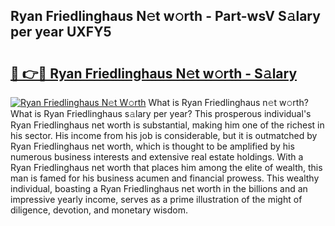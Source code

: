 ## Ryan Friedlinghaus N𝚎t w𝚘rth - Part-wsV S𝚊lary per year UXFY5

# <h2><a href="http://gc2twz.nevu.top/?p=Ryan+Friedlinghaus">🔗 👉🔴 Ryan Friedlinghaus N𝚎t w𝚘rth - S𝚊lary</a></h2>

[![Ryan Friedlinghaus N𝚎t W𝚘rth](https://i.imgur.com/Oavwk0R.jpeg)](http://gc2twz.nevu.top/?p=Ryan+Friedlinghaus)
What is Ryan Friedlinghaus n𝚎t w𝚘rth? What is Ryan Friedlinghaus s𝚊lary per year?
This prosperous individual's Ryan Friedlinghaus net worth is substantial, making him one of the richest in his sector. His income from his job is considerable, but it is outmatched by Ryan Friedlinghaus net worth, which is thought to be amplified by his numerous business interests and extensive real estate holdings. With a Ryan Friedlinghaus net worth that places him among the elite of wealth, this man is famed for his business acumen and financial prowess. This wealthy individual, boasting a Ryan Friedlinghaus net worth in the billions and an impressive yearly income, serves as a prime illustration of the might of diligence, devotion, and monetary wisdom.
